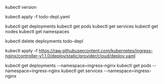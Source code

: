 kubectl version

kubectl apply -f todo-depl.yaml

kubectl get deployments
kubectl get pods
kubectl get services
kubectl get nodes
kubectl get namespaces

kubectl delete deployments todo-depl

kubectl apply -f https://raw.githubusercontent.com/kubernetes/ingress-nginx/controller-v1.1.0/deploy/static/provider/cloud/deploy.yaml

kubectl get deployments --namespace=ingress-nginx
kubectl get pods --namespace=ingress-nginx
kubectl get services --namespace=ingress-nginx
